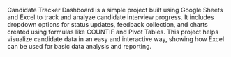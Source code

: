Candidate Tracker Dashboard is a simple project built using 
Google Sheets and Excel to track and analyze candidate interview progress. 
It includes dropdown options for status updates, feedback collection, and charts created using formulas like COUNTIF and Pivot Tables.
This project helps visualize candidate data in an easy and interactive way, showing how Excel can be used for basic data analysis and reporting.
